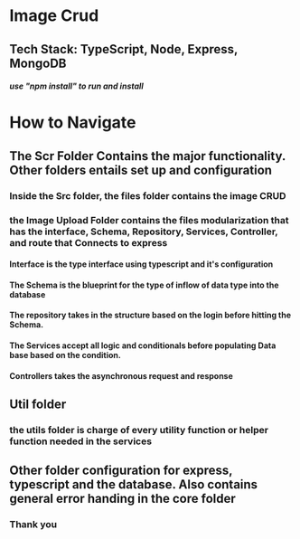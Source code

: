 # Image Crud
## Tech Stack: TypeScript, Node, Express, MongoDB 

##### use "npm install" to run and install

# How to Navigate
## The Scr Folder Contains the major functionality. Other folders entails set up and configuration
### Inside the Src folder, the files folder contains the image CRUD
### the Image Upload Folder contains the files modularization that has the interface, Schema, Repository, Services, Controller, and route that Connects to express
#### Interface is the type interface using typescript and it's configuration
#### The Schema is the blueprint for the type of inflow of data type into the database
#### The repository takes in the structure based on the login before hitting the Schema.
#### The Services accept all logic and conditionals before populating Data base based on the condition.
#### Controllers takes the asynchronous request and response

## Util folder
### the utils folder is charge of every utility function or helper function needed in the services

## Other folder configuration for express, typescript and the database. Also contains general error handing in the core folder

### Thank you



